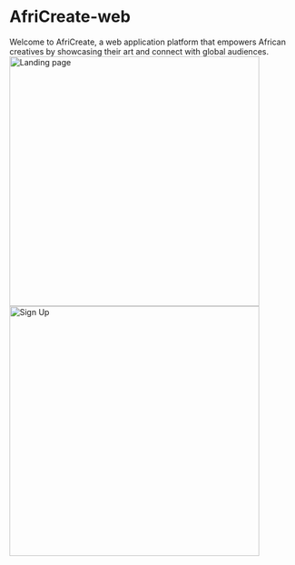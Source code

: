 # AfriCreate-web

Welcome to AfriCreate, a web application platform that empowers African creatives by showcasing their art and connect with global audiences.
<img width="440" alt="Landing page" src="https://github.com/user-attachments/assets/41214213-7093-4356-9845-837b532b1df8"> 
<img width="440" alt="Sign Up" src="https://github.com/user-attachments/assets/83d4ab64-9728-46b8-9988-6b565de298d2">

